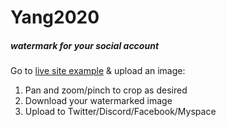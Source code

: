 # Yang2020

##### watermark for your social account

Go to [live site example](https://pjonp.github.io/profile-image-watermarker/) & upload an image:

1. Pan and zoom/pinch to crop as desired
2. Download your watermarked image
3. Upload to Twitter/Discord/Facebook/Myspace
